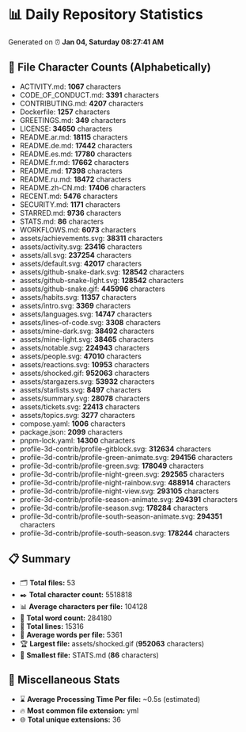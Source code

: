 # 📊 Daily Repository Statistics
Generated on ⏰ **Jan 04, Saturday 08:27:41 AM**

## 📂 File Character Counts (Alphabetically)
- ACTIVITY.md: **1067** characters
- CODE_OF_CONDUCT.md: **3391** characters
- CONTRIBUTING.md: **4207** characters
- Dockerfile: **1257** characters
- GREETINGS.md: **349** characters
- LICENSE: **34650** characters
- README.ar.md: **18115** characters
- README.de.md: **17442** characters
- README.es.md: **17780** characters
- README.fr.md: **17662** characters
- README.md: **17398** characters
- README.ru.md: **18472** characters
- README.zh-CN.md: **17406** characters
- RECENT.md: **5476** characters
- SECURITY.md: **1171** characters
- STARRED.md: **9736** characters
- STATS.md: **86** characters
- WORKFLOWS.md: **6073** characters
- assets/achievements.svg: **38311** characters
- assets/activity.svg: **23416** characters
- assets/all.svg: **237254** characters
- assets/default.svg: **42017** characters
- assets/github-snake-dark.svg: **128542** characters
- assets/github-snake-light.svg: **128542** characters
- assets/github-snake.gif: **445996** characters
- assets/habits.svg: **11357** characters
- assets/intro.svg: **3369** characters
- assets/languages.svg: **14747** characters
- assets/lines-of-code.svg: **3308** characters
- assets/mine-dark.svg: **38492** characters
- assets/mine-light.svg: **38465** characters
- assets/notable.svg: **224943** characters
- assets/people.svg: **47010** characters
- assets/reactions.svg: **10953** characters
- assets/shocked.gif: **952063** characters
- assets/stargazers.svg: **53932** characters
- assets/starlists.svg: **8497** characters
- assets/summary.svg: **28078** characters
- assets/tickets.svg: **22413** characters
- assets/topics.svg: **3277** characters
- compose.yaml: **1006** characters
- package.json: **2099** characters
- pnpm-lock.yaml: **14300** characters
- profile-3d-contrib/profile-gitblock.svg: **312634** characters
- profile-3d-contrib/profile-green-animate.svg: **294156** characters
- profile-3d-contrib/profile-green.svg: **178049** characters
- profile-3d-contrib/profile-night-green.svg: **292565** characters
- profile-3d-contrib/profile-night-rainbow.svg: **488914** characters
- profile-3d-contrib/profile-night-view.svg: **293105** characters
- profile-3d-contrib/profile-season-animate.svg: **294391** characters
- profile-3d-contrib/profile-season.svg: **178284** characters
- profile-3d-contrib/profile-south-season-animate.svg: **294351** characters
- profile-3d-contrib/profile-south-season.svg: **178244** characters

## 📋 Summary
- 🗂️ **Total files:** 53
- ✒️ **Total character count:** 5518818
- 📊 **Average characters per file:** 104128
- 📝 **Total word count:** 284180
- 🧾 **Total lines:** 15316
- 📐 **Average words per file:** 5361
- 🏆 **Largest file:** assets/shocked.gif (**952063** characters)
- 🥉 **Smallest file:** STATS.md (**86** characters)

## 🌟 Miscellaneous Stats
- ⌛ **Average Processing Time Per file:** ~0.5s (estimated)
- 🔥 **Most common file extension:** yml
- 🌐 **Total unique extensions:** 36
